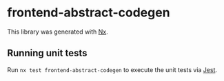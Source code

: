 # frontend-abstract-codegen

This library was generated with [Nx](https://nx.dev).

## Running unit tests

Run `nx test frontend-abstract-codegen` to execute the unit tests via [Jest](https://jestjs.io).
